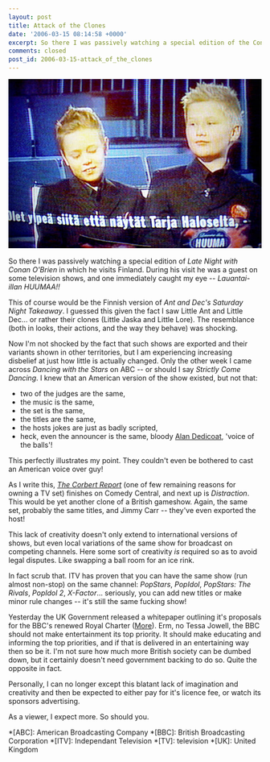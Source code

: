 ```yaml
---
layout: post
title: Attack of the Clones
date: '2006-03-15 08:14:58 +0000'
excerpt: So there I was passively watching a special edition of the Conan O'Brian show in which he visits Finland.
comments: closed
post_id: 2006-03-15-attack_of_the_clones
---
```

![Screen grab from Late Night with Conan O'Brien](/assets/images/2006/03/attack_of_the_clones.jpg)

So there I was passively watching a special edition of <cite>Late Night with Conan O'Brien</cite> in which he visits Finland. During his visit he was a guest on some television shows, and one immediately caught my eye -- <cite>Lauantai-illan HUUMAA!!</cite>

This of course would be the Finnish version of <cite>Ant and Dec's Saturday Night Takeaway</cite>. I guessed this given the fact I saw Little Ant and Little Dec... or rather their clones (Little Jaska and Little Lore). The resemblance (both in looks, their actions, and the way they behave) was shocking.

Now I'm not shocked by the fact that such shows are exported and their variants shown in other territories, but I am experiencing increasing disbelief at just how little is actually changed. Only the other week I came across <cite>Dancing with the Stars</cite> on ABC -- or should I say <cite>Strictly Come Dancing</cite>. I knew that an American version of the show existed, but not that:

* two of the judges are the same,
* the music is the same,
* the set is the same,
* the titles are the same,
* the hosts jokes are just as badly scripted,
* heck, even the announcer is the same, bloody [Alan Dedicoat][1], 'voice of the balls'!

This perfectly illustrates my point. They couldn't even be bothered to cast an American voice over guy!

As I write this, <cite>[The Corbert Report][2]</cite> (one of few remaining reasons for owning a TV set) finishes on Comedy Central, and next up is <cite>Distraction</cite>. This would be yet another clone of a British gameshow. Again, the same set, probably the same titles, and Jimmy Carr -- they've even exported the host!

This lack of creativity doesn't only extend to international versions of shows, but even local variations of the same show for broadcast on competing channels. Here some sort of creativity *is* required so as to avoid legal disputes. Like swapping a ball room for an ice rink.

In fact scrub that. ITV has proven that you can have the same show (run almost non-stop) on the same channel: <cite>PopStars</cite>, <cite>PopIdol</cite>, <cite>PopStars: The Rivals</cite>, <cite>PopIdol 2</cite>, <cite>X-Factor</cite>... seriously, you can add new titles or make minor rule changes -- it's still the same fucking show!

Yesterday the UK Government released a whitepaper outlining it's proposals for the BBC's renewed Royal Charter ([More][3]). Erm, no Tessa Jowell, the BBC should not make entertainment its top priority. It should make educating and informing the top priorities, and if that is delivered in an entertaining way then so be it. I'm not sure how much more British society can be dumbed down, but it certainly doesn't need government backing to do so. Quite the opposite in fact.

Personally, I can no longer except this blatant lack of imagination and creativity and then be expected to either pay for it's licence fee, or watch its sponsors advertising.

As a viewer, I expect more. So should you.

[1]: http://www.imdb.com/name/nm1021361/
[2]: http://www.comedycentral.com/shows/the_colbert_report/
[3]: http://news.bbc.co.uk/1/hi/entertainment/4804044.stm

*[ABC]: American Broadcasting Company
*[BBC]: British Broadcasting Corporation
*[ITV]: Independant Television
*[TV]: television
*[UK]: United Kingdom
